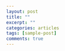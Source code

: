 ```yaml
---
layout: post
title: ""
excerpt: ""
categories: articles
tags: [sample-post]
comments: true
---
```


